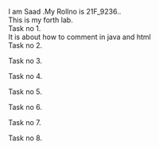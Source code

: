 I am Saad .My Rollno is 21F_9236..<br>
This is my forth lab.<br>
Task no 1.<br>
It is about how to comment in java and html<br>
Task no 2.<br>

Task no 3.<br>

Task no 4.<br>

Task no 5.<br>

Task no 6.<br>

Task no 7.<br>

Task no 8.<br>
